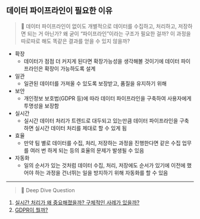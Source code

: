 ## 데이터 파이프라인이 필요한 이유

> 🤔 데이터 파이프라인이 없이도 개별적으로 데이터를 수집하고, 처리하고, 저장하면 되는 거 아닌가? 왜 굳이 “파이프라인”이라는 구조가 필요한 걸까? 이 과정을 따로따로 해도 똑같은 결과를 얻을 수 있지 않을까?

- 확장
  - 데이터가 점점 더 커지게 된다면 확장가능성을 생각해볼 것이기에 데이터 파이프라인은 확장이 가능하도록 설계
- 일관
  - 일관된 데이터를 가져올 수 있도록 보장받고, 품질을 유지하기 위해
- 보안
  - 개인정보 보호법(GDPR 등)에 따라 데이터 파이프라인을 구축하여 사용자에게 투명성을 보장함
- 실시간
  - 실시간 데이터 처리가 트렌드로 대두되고 있는만큼 데이터 파이프라인을 구축하면 실시간 데이터 처리를 제대로 할 수 있게 됨
- 효율
  - 만약 팀 별로 데이터를 수집, 처리, 저장하는 과정을 진행한다면 같은 수집 업무를 여러 번 하게 되는 등의 효율의 문제가 발생될 수 있음
- 자동화
  - 일의 순서가 있는 것처럼 데이터 수집, 처리, 저장에도 순서가 있기에 이전에 했어야 하는 과정을 건너뛰는 일을 방지하기 위해 자동화를 할 수 있음
---
> 🤔 Deep Dive Question

1. [실시간 처리가 왜 중요해졌을까? 구체적인 사례가 있을까?](../Data_Streamming/importance-data-streamming.md)
2. [GDPR이 뭘까?]()
